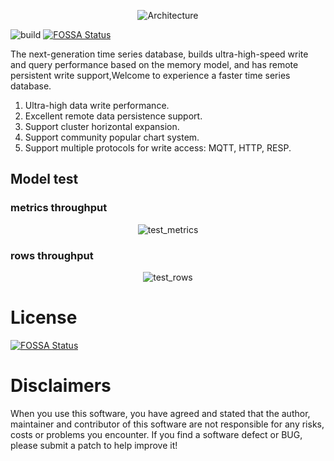 
<p align="center">
<img 
    src="https://res.cloudinary.com/malloc/image/upload/v1650274729/github/redtimedb/architecture_vfyyap.png" 
     alt="Architecture">
</p>

![build](https://github.com/RedTimeDB/RedTimeDB/actions/workflows/build.yml/badge.svg) 
[![FOSSA Status](https://app.fossa.com/api/projects/git%2Bgithub.com%2FRedTimeDB%2FRedTimeDB.svg?type=shield)](https://app.fossa.com/projects/git%2Bgithub.com%2FRedTimeDB%2FRedTimeDB?ref=badge_shield)

The next-generation time series database, builds ultra-high-speed write and query performance based on the memory model, and has remote persistent write support,Welcome to experience a faster time series database.

1. Ultra-high data write performance.
2. Excellent remote data persistence support.
3. Support cluster horizontal expansion.
4. Support community popular chart system.
5. Support multiple protocols for write access: MQTT, HTTP, RESP.

## Model test
### metrics throughput

<p align="center">
<img 
    src="https://res.cloudinary.com/malloc/image/upload/v1650274758/github/redtimedb/test_metrics_sqrzmi.jpg" 
    border="0" alt="test_metrics" />
</p>

### rows throughput
<p align="center">
<img 
    src="https://res.cloudinary.com/malloc/image/upload/v1650274776/github/redtimedb/test_rows_st858n.jpg" 
    border="0" alt="test_rows" />
</p>

# License
[![FOSSA Status](https://app.fossa.com/api/projects/git%2Bgithub.com%2FRedTimeDB%2FRedTimeDB.svg?type=large)](https://app.fossa.com/projects/git%2Bgithub.com%2FRedTimeDB%2FRedTimeDB?ref=badge_large)

# Disclaimers
When you use this software, you have agreed and stated that the author, maintainer and contributor of this software are not responsible for any risks, costs or problems you encounter. If you find a software defect or BUG, ​​please submit a patch to help improve it!

